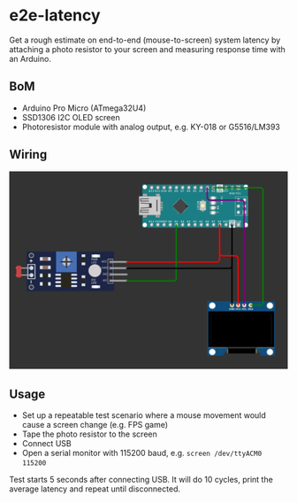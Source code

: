 # e2e-latency

Get a rough estimate on end-to-end (mouse-to-screen) system latency by attaching a photo resistor to your screen and measuring response time with an Arduino.

## BoM

- Arduino Pro Micro (ATmega32U4)
- SSD1306 I2C OLED screen
- Photoresistor module with analog output, e.g. KY-018 or G5516/LM393

## Wiring

![Wiring](doc/schema.png?raw=true)

## Usage

- Set up a repeatable test scenario where a mouse movement would cause a screen change (e.g. FPS game)
- Tape the photo resistor to the screen
- Connect USB
- Open a serial monitor with 115200 baud, e.g. `screen /dev/ttyACM0 115200`

Test starts 5 seconds after connecting USB. It will do 10 cycles, print the average latency and repeat until disconnected.